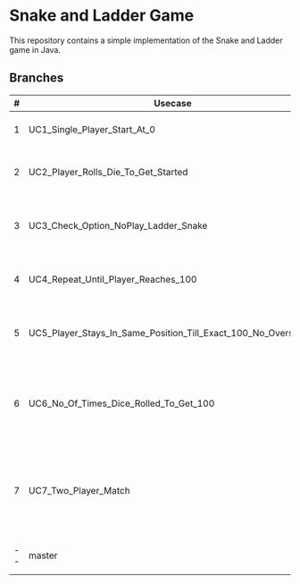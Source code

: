 # Snake and Ladder Game

This repository contains a simple implementation of the Snake and Ladder game in Java.


## Branches

| #  | Usecase                                    | Description                                     | Link                                                        |
| -- | ------------------------------------------- | ----------------------------------------------- | ----------------------------------------------------------- |
| 1  | UC1_Single_Player_Start_At_0               | Initialize the player at position 0             | [UC1](https://github.com/aDHIxx/snakeAndLadder/tree/UC1_Single_Player_Start_At_0)               |
| 2  | UC2_Player_Rolls_Die_To_Get_Started        | Player rolls the die to start the game          | [UC2](https://github.com/aDHIxx/snakeAndLadder/tree/UC2_Player_Rolls_Die_To_Get_Started)        |
| 3  | UC3_Check_Option_NoPlay_Ladder_Snake       | Player checks for options: No Play, Ladder, or Snake | [UC3](https://github.com/aDHIxx/snakeAndLadder/tree/UC3_Check_Option_NoPlay_Ladder_Snake)       |
| 4  | UC4_Repeat_Until_Player_Reaches_100        | Repeat the game until the player reaches 100    | [UC4](https://github.com/aDHIxx/snakeAndLadder/tree/UC4_Repeat_Until_Player_Reaches_100)        |
| 5  | UC5_Player_Stays_In_Same_Position_Till_Exact_100_No_Overshoots | Ensure the player gets to exact winning position 100 | [UC5](https://github.com/aDHIxx/snakeAndLadder/tree/UC5_Player_Stays_In_Same_Position_Till_Exact_100_No_Overshoots) |
| 6  | UC6_No_Of_Times_Dice_Rolled_To_Get_100     | Report the number of times the dice was played to win the game | [UC6](https://github.com/aDHIxx/snakeAndLadder/tree/UC6_No_Of_Times_Dice_Rolled_To_Get_100)     |
| 7  | UC7_Two_Player_Match                       | Play the game with 2 players, allowing a player to play again if they get a ladder | [UC7](https://github.com/aDHIxx/snakeAndLadder/tree/UC7_Two_Player_Match)                       |
| -- | master                                    | Main development branch                        | [MASTER](https://github.com/aDHIxx/snakeAndLadder/tree/master)                                    |

